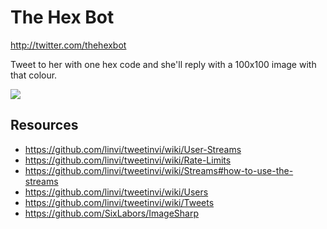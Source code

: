 # The Hex Bot

http://twitter.com/thehexbot

Tweet to her with one hex code and she'll reply with a 100x100 image with that colour.

![](http://i.imgur.com/3v7ep9W.png)

## Resources

- https://github.com/linvi/tweetinvi/wiki/User-Streams
- https://github.com/linvi/tweetinvi/wiki/Rate-Limits
- https://github.com/linvi/tweetinvi/wiki/Streams#how-to-use-the-streams
- https://github.com/linvi/tweetinvi/wiki/Users
- https://github.com/linvi/tweetinvi/wiki/Tweets
- https://github.com/SixLabors/ImageSharp
